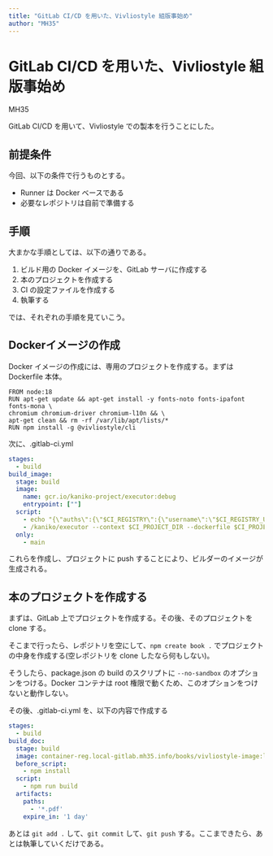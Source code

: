 ```yaml
---
title: "GitLab CI/CD を用いた、Vivliostyle 組版事始め"
author: "MH35"
---
```


# GitLab CI/CD を用いた、Vivliostyle 組版事始め

<div class="doc-author">
MH35
</div>

GitLab CI/CD を用いて、Vivliostyle での製本を行うことにした。

## 前提条件

今回、以下の条件で行うものとする。

* Runner は Docker ベースである
* 必要なレポジトリは自前で準備する

## 手順

大まかな手順としては、以下の通りである。

1. ビルド用の Docker イメージを、GitLab サーバに作成する
2. 本のプロジェクトを作成する
3. CI の設定ファイルを作成する
4. 執筆する

では、それぞれの手順を見ていこう。

## Dockerイメージの作成

Docker イメージの作成には、専用のプロジェクトを作成する。まずは Dockerfile 本体。

```docker
FROM node:18
RUN apt-get update && apt-get install -y fonts-noto fonts-ipafont fonts-mona \
chromium chromium-driver chromium-l10n && \
apt-get clean && rm -rf /var/lib/apt/lists/*
RUN npm install -g @vivliostyle/cli
```

次に、.gitlab-ci.yml

```yaml
stages:
  - build
build_image:
  stage: build
  image:
    name: gcr.io/kaniko-project/executor:debug
    entrypoint: [""]
  script:
    - echo "{\"auths\":{\"$CI_REGISTRY\":{\"username\":\"$CI_REGISTRY_USER\",\"password\":\"$CI_REGISTRY_PASSWORD\"}}}" > /kaniko/.docker/config.json
    - /kaniko/executor --context $CI_PROJECT_DIR --dockerfile $CI_PROJECT_DIR/Dockerfile --destination $CI_REGISTRY_IMAGE:latest
  only:
    - main
```

これらを作成し、プロジェクトに push することにより、ビルダーのイメージが生成される。

## 本のプロジェクトを作成する

まずは、GitLab 上でプロジェクトを作成する。その後、そのプロジェクトを clone する。

そこまで行ったら、レポジトリを空にして、`npm create book .` でプロジェクトの中身を作成する(空レポジトリを clone したなら何もしない)。

そうしたら、package.json の build のスクリプトに `--no-sandbox` のオプションをつける。Docker コンテナは root 権限で動くため、このオプションをつけないと動作しない。

その後、.gitlab-ci.yml を、以下の内容で作成する

```yaml
stages:
  - build
build_doc:
  stage: build
  image: container-reg.local-gitlab.mh35.info/books/vivliostyle-image:latest
  before_script:
    - npm install
  script:
    - npm run build
  artifacts:
    paths:
      - '*.pdf'
    expire_in: '1 day'
```

あとは `git add .` して、`git commit` して、`git push` する。ここまできたら、あとは執筆していくだけである。
